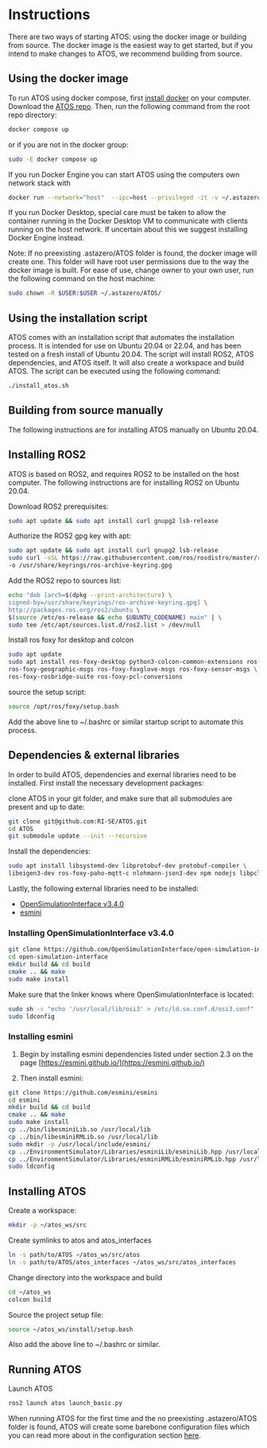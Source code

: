 # Instructions
There are two ways of starting ATOS: using the docker image or building from source. The docker image is the easiest way to get started, but if you intend to make changes to ATOS, we recommend building from source.

## <a name="docker"></a> Using the docker image
To run ATOS using docker compose, first [install docker](https://docs.docker.com/engine/install/) on your computer. Download the [ATOS repo](https://github.com/RI-SE/ATOS). Then, run the following command from the root repo directory:
```bash
docker compose up
```
or if you are not in the docker group:
```bash
sudo -E docker compose up
```

If you run Docker Engine you can start ATOS using the computers own network stack with
```bash
docker run --network="host"  --ipc=host --privileged -it -v ~/.astazero/ATOS/:/root/.astazero/ATOS/ astazero/atos_docker_env:latest bash -c "source /root/atos_ws/install/setup.sh ; ros2 launch atos launch_basic.py"
```
If you run Docker Desktop, special care must be taken to allow the container running in the Docker Desktop VM to communicate with clients running on the host network. If uncertain about this we suggest installing Docker Engine instead. 

Note: If no preexisting .astazero/ATOS folder is found, the docker image will create one. This folder will have root user permissions due to the way the docker image is built. For ease of use, change owner to your own user, run the following command on the host machine:
```bash 
sudo chown -R $USER:$USER ~/.astazero/ATOS/
```

## <a name="Installation script"></a> Using the installation script
ATOS comes with an installation script that automates the installation process. It is intended for use on Ubuntu 20.04 or 22.04, and has been tested on a fresh install of Ubuntu 20.04. The script will install ROS2, ATOS dependencies, and ATOS itself. It will also create a workspace and build ATOS. The script can be executed using the following command:
```bash
./install_atos.sh
```

## <a name="Native build"></a> Building from source manually
The following instructions are for installing ATOS manually on Ubuntu 20.04.

## <a name="ros2"></a> Installing ROS2

ATOS is based on ROS2, and requires ROS2 to be installed on the host computer. The following instructions are for installing ROS2 on Ubuntu 20.04.

Download ROS2 prerequisites:
```bash
sudo apt update && sudo apt install curl gnupg2 lsb-release
```

Authorize the ROS2 gpg key with apt:
```bash
sudo apt update && sudo apt install curl gnupg2 lsb-release
sudo curl -sSL https://raw.githubusercontent.com/ros/rosdistro/master/ros.key  \
-o /usr/share/keyrings/ros-archive-keyring.gpg
```

Add the ROS2 repo to sources list:

```bash
echo "deb [arch=$(dpkg --print-architecture) \
signed-by=/usr/share/keyrings/ros-archive-keyring.gpg] \
http://packages.ros.org/ros2/ubuntu \
$(source /etc/os-release && echo $UBUNTU_CODENAME) main" | \
sudo tee /etc/apt/sources.list.d/ros2.list > /dev/null
```

Install ros foxy for desktop and colcon
```bash
sudo apt update
sudo apt install ros-foxy-desktop python3-colcon-common-extensions ros-foxy-nav-msgs \
ros-foxy-geographic-msgs ros-foxy-foxglove-msgs ros-foxy-sensor-msgs \
ros-foxy-rosbridge-suite ros-foxy-pcl-conversions
```

source the setup script:
```bash
source /opt/ros/foxy/setup.bash
```
Add the above line to ~/.bashrc or similar startup script to automate this process.

## <a name="dependencies"></a> Dependencies & external libraries
In order to build ATOS, dependencies and exernal libraries need to be installed. First install the necessary development packages:

clone ATOS in your git folder, and make sure that all submodules are present and up to date:
```bash
git clone git@github.com:RI-SE/ATOS.git
cd ATOS
git submodule update --init --recursive
```

Install the dependencies:
```bash
sudo apt install libsystemd-dev libprotobuf-dev protobuf-compiler \
libeigen3-dev ros-foxy-paho-mqtt-c nlohmann-json3-dev npm nodejs libpcl-dev
```


Lastly, the following external libraries need to be installed:

- [OpenSimulationInterface v3.4.0](https://github.com/OpenSimulationInterface/open-simulation-interface)
- [esmini](https://github.com/esmini/esmini)

### <a name="osi"></a> Installing OpenSimulationInterface v3.4.0

```bash
git clone https://github.com/OpenSimulationInterface/open-simulation-interface.git -b v3.4.0
cd open-simulation-interface
mkdir build && cd build
cmake .. && make
sudo make install
```

Make sure that the linker knows where OpenSimulationInterface is located:
```bash
sudo sh -c "echo '/usr/local/lib/osi3' > /etc/ld.so.conf.d/osi3.conf"
sudo ldconfig
```

### <a name="esmini"></a> Installing esmini
1. Begin by installing esmini dependencies listed under section 2.3 on the page [https://esmini.github.io/](https://esmini.github.io/)

2. Then install esmini:
```bash
git clone https://github.com/esmini/esmini
cd esmini
mkdir build && cd build
cmake .. && make
sudo make install
cp ../bin/libesminiLib.so /usr/local/lib
cp ../bin/libesminiRMLib.so /usr/local/lib
sudo mkdir -p /usr/local/include/esmini/
cp ../EnvironmentSimulator/Libraries/esminiLib/esminiLib.hpp /usr/local/include/esmini/
cp ../EnvironmentSimulator/Libraries/esminiRMLib/esminiRMLib.hpp /usr/local/include/esmini/
sudo ldconfig
```

## <a name="installing"></a> Installing ATOS

Create a workspace:
```bash
mkdir -p ~/atos_ws/src
```

Create symlinks to atos and atos_interfaces
```bash
ln -s path/to/ATOS ~/atos_ws/src/atos
ln -s path/to/ATOS/atos_interfaces ~/atos_ws/src/atos_interfaces
```

Change directory into the workspace and build
```bash
cd ~/atos_ws
colcon build
```

Source the project setup file:
```bash
source ~/atos_ws/install/setup.bash
```
Also add the above line to ~/.bashrc or similar.

## <a name="running"></a> Running ATOS
Launch ATOS
```bash
ros2 launch atos launch_basic.py
```
When running ATOS for the first time and the no preexisting .astazero/ATOS folder is found, ATOS will create some barebone configuration files which you can read more about in the configuration section [here](../Usage/How-to/configuration.md).

